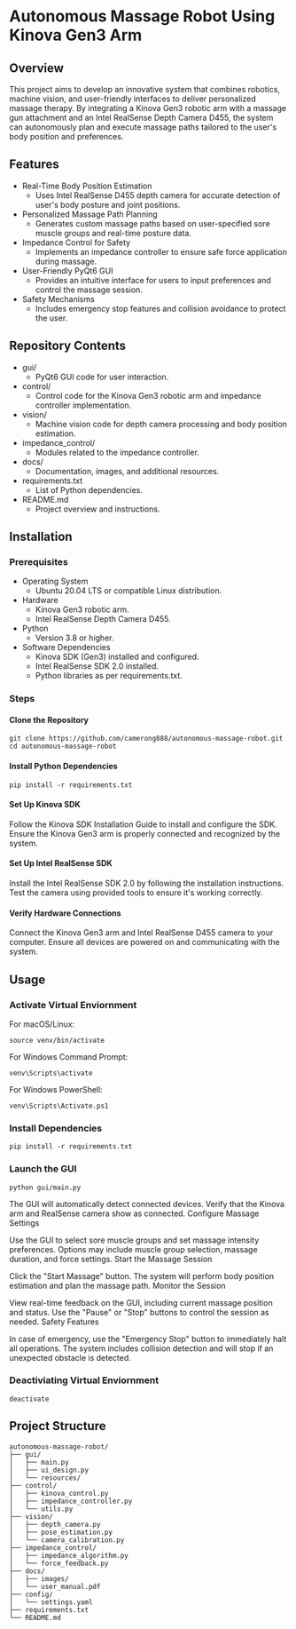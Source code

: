 # Autonomous Massage Robot Using Kinova Gen3 Arm

## Overview

This project aims to develop an innovative system that combines robotics, machine vision, and user-friendly interfaces to deliver personalized massage therapy. By integrating a Kinova Gen3 robotic arm with a massage gun attachment and an Intel RealSense Depth Camera D455, the system can autonomously plan and execute massage paths tailored to the user's body position and preferences.

## Features

* Real-Time Body Position Estimation
  * Uses Intel RealSense D455 depth camera for accurate detection of user's body posture and joint positions.
* Personalized Massage Path Planning
  * Generates custom massage paths based on user-specified sore muscle groups and real-time posture data.
* Impedance Control for Safety
  * Implements an impedance controller to ensure safe force application during massage.
* User-Friendly PyQt6 GUI
  * Provides an intuitive interface for users to input preferences and control the massage session.
* Safety Mechanisms
  * Includes emergency stop features and collision avoidance to protect the user.

## Repository Contents

* gui/
  * PyQt6 GUI code for user interaction.
* control/
  * Control code for the Kinova Gen3 robotic arm and impedance controller implementation.
* vision/
  * Machine vision code for depth camera processing and body position estimation.
* impedance_control/
  * Modules related to the impedance controller.
* docs/
  * Documentation, images, and additional resources.
* requirements.txt
  * List of Python dependencies.
* README.md
  * Project overview and instructions.

## Installation

### Prerequisites

* Operating System
  * Ubuntu 20.04 LTS or compatible Linux distribution.
* Hardware
  * Kinova Gen3 robotic arm.
  * Intel RealSense Depth Camera D455.
* Python
  * Version 3.8 or higher.
* Software Dependencies
  * Kinova SDK (Gen3) installed and configured.
  * Intel RealSense SDK 2.0 installed.
  * Python libraries as per requirements.txt.

### Steps

#### Clone the Repository

```
git clone https://github.com/camerong888/autonomous-massage-robot.git
cd autonomous-massage-robot
```

#### Install Python Dependencies

```
pip install -r requirements.txt
```

#### Set Up Kinova SDK

Follow the Kinova SDK Installation Guide to install and configure the SDK.
Ensure the Kinova Gen3 arm is properly connected and recognized by the system.

#### Set Up Intel RealSense SDK

Install the Intel RealSense SDK 2.0 by following the installation instructions.
Test the camera using provided tools to ensure it's working correctly.

#### Verify Hardware Connections

Connect the Kinova Gen3 arm and Intel RealSense D455 camera to your computer.
Ensure all devices are powered on and communicating with the system.

## Usage

### Activate Virtual Enviornment

For macOS/Linux:

```
source venv/bin/activate
```

For Windows Command Prompt:

```
venv\Scripts\activate
```

For Windows PowerShell:

```
venv\Scripts\Activate.ps1
```

### Install Dependencies

```
pip install -r requirements.txt
```

### Launch the GUI

```
python gui/main.py
```

The GUI will automatically detect connected devices.
Verify that the Kinova arm and RealSense camera show as connected.
Configure Massage Settings

Use the GUI to select sore muscle groups and set massage intensity preferences.
Options may include muscle group selection, massage duration, and force settings.
Start the Massage Session

Click the "Start Massage" button.
The system will perform body position estimation and plan the massage path.
Monitor the Session

View real-time feedback on the GUI, including current massage position and status.
Use the "Pause" or "Stop" buttons to control the session as needed.
Safety Features

In case of emergency, use the "Emergency Stop" button to immediately halt all operations.
The system includes collision detection and will stop if an unexpected obstacle is detected.

### Deactiviating Virtual Enviornment

```
deactivate
```

## Project Structure

```
autonomous-massage-robot/
├── gui/
│   ├── main.py
│   ├── ui_design.py
│   └── resources/
├── control/
│   ├── kinova_control.py
│   ├── impedance_controller.py
│   └── utils.py
├── vision/
│   ├── depth_camera.py
│   ├── pose_estimation.py
│   └── camera_calibration.py
├── impedance_control/
│   ├── impedance_algorithm.py
│   └── force_feedback.py
├── docs/
│   ├── images/
│   └── user_manual.pdf
├── config/
│   └── settings.yaml
├── requirements.txt
└── README.md
```
